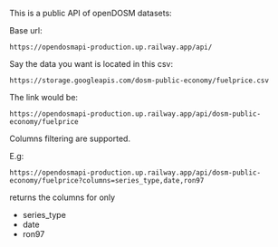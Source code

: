 This is a public API of openDOSM datasets:

Base url:

```
https://opendosmapi-production.up.railway.app/api/
```


Say the data you want is located in this csv:

```
https://storage.googleapis.com/dosm-public-economy/fuelprice.csv
```


The link would be:

```
https://opendosmapi-production.up.railway.app/api/dosm-public-economy/fuelprice
```

Columns filtering are supported.

E.g:

```
https://opendosmapi-production.up.railway.app/api/dosm-public-economy/fuelprice?columns=series_type,date,ron97
```

returns the columns for only
- series_type
- date
- ron97

